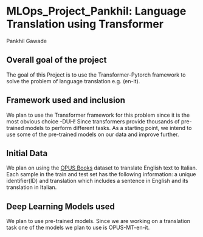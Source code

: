
# MLOps_Project_Pankhil: Language Translation using Transformer 
Pankhil Gawade 

##  Overall goal of the project 
The goal of this Project is to use the Transformer-Pytorch framework to solve the problem of language translation e.g. (en-it).

## Framework used and inclusion 
We plan to use the Transformer framework for this problem since it is the most obvious choice -DUH!
Since transformers provide thousands of pre-trained models to perform different tasks. As a starting point, we intend to use some of the pre-trained models on our data and improve further.

## Initial Data 
We plan on using the [OPUS Books](https://huggingface.co/datasets/opus_books) dataset to translate English text to Italian. Each sample in the train and test set has the following information: a unique identifier(ID) and translation which includes a sentence in English and its translation in Italian.

## Deep Learning Models used

We plan to use pre-trained models. Since we are working on a translation task one of the models we plan to use is OPUS-MT-en-it. 

